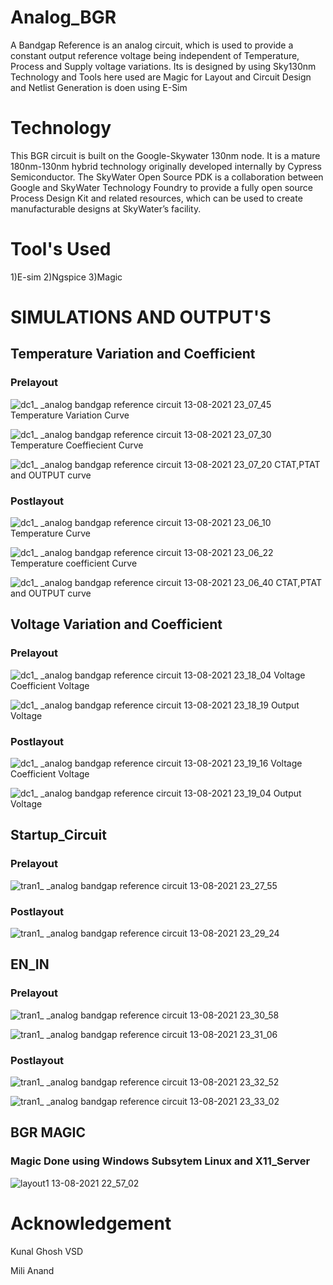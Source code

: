 # Analog_BGR
A Bandgap Reference is an analog circuit, which is used to provide a constant output reference voltage being independent of Temperature, Process and Supply voltage variations. 
Its is designed by using Sky130nm Technology and Tools here used are Magic for Layout and Circuit Design and Netlist Generation is doen using E-Sim
# Technology
This BGR circuit is built on the Google-Skywater 130nm node. It is a mature 180nm-130nm hybrid technology originally developed internally by Cypress Semiconductor. The SkyWater Open Source PDK is a collaboration between Google and SkyWater Technology Foundry to provide a fully open source Process Design Kit and related resources, which can be used to create manufacturable designs at SkyWater’s facility.
# Tool's Used

1)E-sim
2)Ngspice
3)Magic

# SIMULATIONS AND OUTPUT'S
## Temperature Variation and Coefficient
### Prelayout

![dc1_ _analog bandgap reference circuit   13-08-2021 23_07_45](https://user-images.githubusercontent.com/86368099/129398766-3e80d6e2-9ba8-496a-80a0-41f4d1cea7c7.png)
Temperature Variation Curve

![dc1_ _analog bandgap reference circuit   13-08-2021 23_07_30](https://user-images.githubusercontent.com/86368099/129398806-e6990bc2-4740-45a8-8ae7-2e2702b8de84.png)
Temperature Coeffiecient Curve

![dc1_ _analog bandgap reference circuit   13-08-2021 23_07_20](https://user-images.githubusercontent.com/86368099/129398844-f3d302d3-4b87-41a1-be85-483d87b76b4c.png)
CTAT,PTAT and OUTPUT curve

### Postlayout

![dc1_ _analog bandgap reference circuit   13-08-2021 23_06_10](https://user-images.githubusercontent.com/86368099/129398952-2892906f-ba53-4996-8b5d-c33af65e85d9.png)
Temperature Curve

![dc1_ _analog bandgap reference circuit   13-08-2021 23_06_22](https://user-images.githubusercontent.com/86368099/129398987-f07bc1dd-fa33-49fc-8be8-b7de18e51f11.png)
Temperature coefficient Curve

![dc1_ _analog bandgap reference circuit   13-08-2021 23_06_40](https://user-images.githubusercontent.com/86368099/129399036-bfa4e68e-aa69-4ffd-be18-281c191a2033.png)
CTAT,PTAT and OUTPUT curve

## Voltage Variation and Coefficient
### Prelayout

![dc1_ _analog bandgap reference circuit   13-08-2021 23_18_04](https://user-images.githubusercontent.com/86368099/129399459-976c7e0e-c75f-4469-85ed-fa6b3f4c4188.png)
Voltage Coefficient Voltage

![dc1_ _analog bandgap reference circuit   13-08-2021 23_18_19](https://user-images.githubusercontent.com/86368099/129399625-835632b3-7e6e-4696-87e7-1e161750ae0a.png)
Output Voltage

### Postlayout

![dc1_ _analog bandgap reference circuit   13-08-2021 23_19_16](https://user-images.githubusercontent.com/86368099/129399689-8499e55e-21b9-4472-99a1-0b73f8fb1c0f.png)
Voltage Coefficient Voltage

![dc1_ _analog bandgap reference circuit   13-08-2021 23_19_04](https://user-images.githubusercontent.com/86368099/129399715-04a738d4-46f2-4d7e-b861-69e6c3d9a2ff.png)
Output Voltage

## Startup_Circuit
### Prelayout
![tran1_ _analog bandgap reference circuit   13-08-2021 23_27_55](https://user-images.githubusercontent.com/86368099/129400225-dc28d700-adcf-47d7-84e4-d18cdee95fef.png)

### Postlayout
![tran1_ _analog bandgap reference circuit   13-08-2021 23_29_24](https://user-images.githubusercontent.com/86368099/129400388-d3044636-4a65-4f56-a9d3-d00a4d81e219.png)

## EN_IN
### Prelayout
![tran1_ _analog bandgap reference circuit   13-08-2021 23_30_58](https://user-images.githubusercontent.com/86368099/129400646-b8fbdba9-2235-4cc5-a0e3-593bcbd1fea0.png)

![tran1_ _analog bandgap reference circuit   13-08-2021 23_31_06](https://user-images.githubusercontent.com/86368099/129400571-36a05db7-f196-4a67-a05e-ee418f561732.png)

### Postlayout
![tran1_ _analog bandgap reference circuit   13-08-2021 23_32_52](https://user-images.githubusercontent.com/86368099/129400780-09794f27-685c-4679-8a49-ec1c3bdcdf8a.png)

![tran1_ _analog bandgap reference circuit   13-08-2021 23_33_02](https://user-images.githubusercontent.com/86368099/129400797-d12a22f3-4956-4ace-81bb-43292d31def4.png)

## BGR MAGIC
### Magic Done using Windows Subsytem Linux and X11_Server 

![layout1 13-08-2021 22_57_02](https://user-images.githubusercontent.com/86368099/129400020-070904ac-33a8-47a7-8e79-2640164f5565.png)

# Acknowledgement

Kunal Ghosh VSD


Mili Anand
